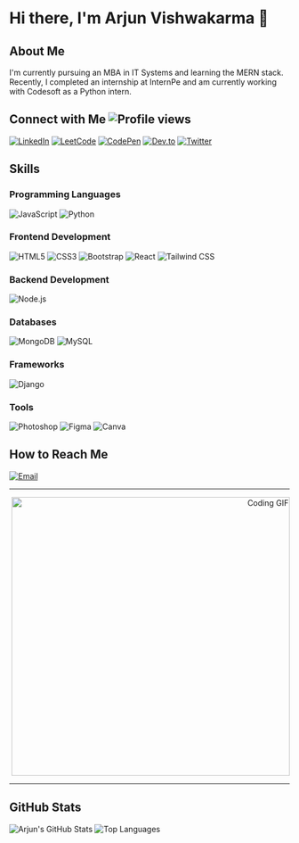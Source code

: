 # Hi there, I'm Arjun Vishwakarma 👋

## About Me

I'm currently pursuing an MBA in IT Systems and learning the MERN stack. Recently, I completed an internship at InternPe and am currently working with Codesoft as a Python intern.

## Connect with Me ![Profile views](https://komarev.com/ghpvc/?username=ArjunVishwakarma&color=blue)

[![LinkedIn](https://img.shields.io/badge/-LinkedIn-blue?style=flat-square&logo=linkedin&logoColor=white)](https://www.linkedin.com/in/arjunvishwakarma/)
[![LeetCode](https://img.shields.io/badge/-LeetCode-orange?style=flat-square&logo=leetcode&logoColor=white)](https://leetcode.com/u/radhelifts/)
[![CodePen](https://img.shields.io/badge/-CodePen-black?style=flat-square&logo=codepen&logoColor=white)](https://codepen.io/Codewithradhe)
[![Dev.to](https://img.shields.io/badge/-Dev.to-black?style=flat-square&logo=dev.to&logoColor=white)](https://dev.to/radhecoder)
[![Twitter](https://img.shields.io/badge/-Twitter-blue?style=flat-square&logo=twitter&logoColor=white)](https://x.com/codewithradhe)

## Skills

### Programming Languages  
![JavaScript](https://img.shields.io/badge/-JavaScript-yellow?style=flat-square&logo=javascript&logoColor=white)
![Python](https://img.shields.io/badge/-Python-blue?style=flat-square&logo=python&logoColor=white)

### Frontend Development
![HTML5](https://img.shields.io/badge/-HTML5-red?style=flat-square&logo=html5&logoColor=white)
![CSS3](https://img.shields.io/badge/-CSS3-blue?style=flat-square&logo=css3&logoColor=white)
![Bootstrap](https://img.shields.io/badge/-Bootstrap-purple?style=flat-square&logo=bootstrap&logoColor=white)
![React](https://img.shields.io/badge/-React-blue?style=flat-square&logo=react&logoColor=white)
![Tailwind CSS](https://img.shields.io/badge/-Tailwind_CSS-blue?style=flat-square&logo=tailwind-css&logoColor=white)

### Backend Development
![Node.js](https://img.shields.io/badge/-Node.js-green?style=flat-square&logo=node.js&logoColor=white)

### Databases
![MongoDB](https://img.shields.io/badge/-MongoDB-green?style=flat-square&logo=mongodb&logoColor=white)
![MySQL](https://img.shields.io/badge/-MySQL-blue?style=flat-square&logo=mysql&logoColor=white)

### Frameworks
![Django](https://img.shields.io/badge/-Django-green?style=flat-square&logo=django&logoColor=white)

### Tools
![Photoshop](https://img.shields.io/badge/-Photoshop-blue?style=flat-square&logo=adobe-photoshop&logoColor=white)
![Figma](https://img.shields.io/badge/-Figma-blue?style=flat-square&logo=figma&logoColor=white)
![Canva](https://img.shields.io/badge/-Canva-blue?style=flat-square&logo=canva&logoColor=white)

## How to Reach Me
[![Email](https://img.shields.io/badge/-Email-red?style=flat-square&logo=gmail&logoColor=white)](mailto:arjunvishwakarma4095@gmail.com)

---

<div align="right">
    <img src="https://media3.giphy.com/media/GRSnxyhJnPsaQy9YLn/giphy.gif?cid=6c09b9527e5yzl1vecmdsu8kr12f2lh2fqg3meg1p0w96ffh&ep=v1_gifs_search&rid=giphy.gif&ct=g" alt="Coding GIF" width="500">
</div>

---

## GitHub Stats


![Arjun's GitHub Stats](https://github-readme-stats.vercel.app/api?username=ArjunVishwakarma&show_icons=true&theme=radical)
![Top Languages](https://github-readme-stats.vercel.app/api/top-langs/?username=ArjunVishwakarma&layout=compact)
